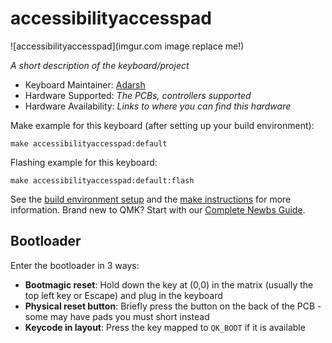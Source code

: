 # accessibilityaccesspad

![accessibilityaccesspad](imgur.com image replace me!)

*A short description of the keyboard/project*

* Keyboard Maintainer: [Adarsh](https://github.com/ItsAdarsh008)
* Hardware Supported: *The PCBs, controllers supported*
* Hardware Availability: *Links to where you can find this hardware*

Make example for this keyboard (after setting up your build environment):

    make accessibilityaccesspad:default

Flashing example for this keyboard:

    make accessibilityaccesspad:default:flash

See the [build environment setup](https://docs.qmk.fm/#/getting_started_build_tools) and the [make instructions](https://docs.qmk.fm/#/getting_started_make_guide) for more information. Brand new to QMK? Start with our [Complete Newbs Guide](https://docs.qmk.fm/#/newbs).

## Bootloader

Enter the bootloader in 3 ways:

* **Bootmagic reset**: Hold down the key at (0,0) in the matrix (usually the top left key or Escape) and plug in the keyboard
* **Physical reset button**: Briefly press the button on the back of the PCB - some may have pads you must short instead
* **Keycode in layout**: Press the key mapped to `QK_BOOT` if it is available
